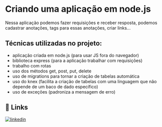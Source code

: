 # Criando uma aplicação em node.js

Nessa aplicação podemos fazer requisições e receber resposta, podemos cadastrar anotações, tags para essas anotações, criar links...

## Técnicas utilizadas no projeto:

- aplicação criada em node.js (para usar JS fora do navegador)
- biblioteca express (para a aplicação trabalhar com requisições)
- trabalho com rotas
- uso dos métodos get, post, put, delete
- uso de migrations para tornar a criação de tabelas automática
- uso do knex (facilita a criação de tabelas com uma linguagem que não depende de um baco de dado específico)
- uso de exceções (padroniza a mensagem de erro)

## 🔗 Links
[![linkedin](https://img.shields.io/badge/linkedin-0A66C2?style=for-the-badge&logo=linkedin&logoColor=white)](https://www.linkedin.com/in/mateus-carvalho-programador-2b9313249/)
